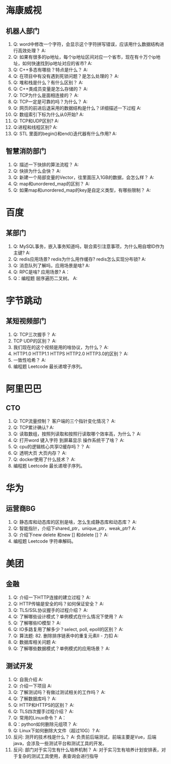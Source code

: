 # 海康威视

## 机器人部门

1. Q: word中修改一个字符，会显示这个字符拼写错误，应该用什么数据结构进行高效处理？
   A:
2. Q: 如果有很多的ip地址，每个ip地址区间对应一个省市，现在有十万个ip地址，如何快速找到ip地址对应的省市?
   A:
3. Q: C++多态有哪些？特点是什么？
   A:
4. Q: 在项目中有没有遇到死锁问题？是怎么处理的？
   A:
5. Q: 堆和栈是什么？有什么区别？
   A:
6. Q: C++类成员变量是怎么存储的？
   A:
7. Q: TCP为什么是面相连接的？
   A:
8. Q: TCP一定是可靠的吗？为什么？
   A:
9. Q: 网页的前进后退采用的数据结构是什么？详细描述一下过程
   A:
10. Q: 数组索引下标为什么从0开始?
    A:
11. Q: TCP和UDP区别?
    A:
12. Q:进程和线程区别?
    A:
13. Q: STL 里面的begin()和end()迭代器有什么作用?
    A:

## 智慧消防部门

1. Q: 描述一下快排的算法流程？
   A:
2. Q: 快排为什么会快？
   A:
3. Q: 新建一个局部变量的Vector，往里面压入1GB的数据，会怎么样？
   A:
4. Q: map和unordered_map的区别？
   A:
5. Q: 如果map和unordered_map的key是自定义类型，有哪些限制？
   A:


# 百度

## 某部门

1. Q: MySQL事务，嵌入事务知道吗，联合索引注意事项，为什么用自增ID作为主键?
   A:
2. Q: redis应用场景? redis为什么用作缓存? redis怎么实现分布锁?
   A:
3. Q: 消息队列了解吗，应用场景是啥?
   A:
4. Q: RPC是啥? 应用场景?
   A：
5. Q：编程题  层序遍历二叉树。
   A:

# 字节跳动

## 某短视频部门

1. Q: TCP三次握手？
   A:
2. TCP UDP的区别？
   A:
3. 我们现在的这个视频是用的啥协议，为什么？
   A:
4. HTTP1.0 HTTP1.1 HTTPS HTTP2.0 HTTP3.0的区别？
   A:
5. 一致性哈希？
   A:
6. 编程题  Leetcode 最长递增子序列。

# 阿里巴巴

## CTO

1. Q: TCP流量控制？ 客户端的三个指针变化情况？
   A:
2. Q: TCP累计确认?
   A:
3. Q: 读取数组，按照列读取和按照行读取哪个效率高，为什么？
   A:
4. Q: 打开word 键入字符 到屏幕显示 操作系统干了啥？
   A:
5. Q: cpu的逻辑核心共享l2缓存吗？？
   A:
6. Q: 透明大页 大页内存？
   A:
7. Q: docker使用了什么技术？
   A:
8. 编程题  Leetcode 最长递增子序列。

# 华为

## 运营商BG

1. Q: 静态库和动态库的区别是啥，怎么生成静态库和动态库？
   A:
2. Q: 智能指针，介绍下shared_ptr，unique_ptr，weak_ptr?
   A:
3. Q: 介绍下new delete 和new [] 和delete []？
   A:
4. 编程题  Leetcode 字符串解码。

# 美团

## 金融

1. Q: 介绍一下HTTP连接的建立过程？
   A:
2. Q: HTTP传输是安全的吗？如何保证安全？
   A:
3. Q: TLS/SSL协议握手的过程介绍？
   A:
4. Q: 了解哪些设计模式？单例模式在什么情况下使用？
   A:
5. Q: 了解哪些IO模型？
   A:
6. Q: IO多路复用了解多少？select, poll, epoll的区别？
   A:
7. Q: 算法题: 82. 删除排序链表中的重复元素II - 力扣
   A:
8. Q: 数据库相关问题
   A:
9. Q: 了解哪些数据模式？单例模式的应用场景？
   A:

## 测试开发

1. Q: 自我介绍
   A:
2. Q: 介绍一下项目
   A:
3. Q: 了解测试吗？有做过测试相关的工作吗？
   A:
4. Q: 了解数据库吗？
   A:
5. Q: HTTP和HTTPS的区别？
   A:
6. Q: TLS四次握手过程介绍？
   A:
7. Q: 常用的Linux命令？
   A：
8. Q：python如何删除元组项？
   A:
9. Q: Linux下如何删除大文件（超过10G）?
   A:
10. 反问: 测开的技术栈是什么？
    A: 负责前后端测试，前端主要是Vue，后端java，会涉及一些测试平台和测试工具的开发。
11. 反问: 部门对于实习生有什么培养机制？
    A: 对于实习生有培养计划安排表，对于复杂的测试工具使用，表查询会进行指导
